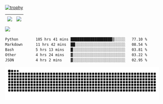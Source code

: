[![trophy](https://github-profile-trophy.vercel.app/?username=ocss884&column=7)](https://github.com/ocss884)

| <img align="center" src="https://github-readme-stats.vercel.app/api?username=ocss884&show_icons=true&hide_border=true" /> | <img align="center" src="https://github-readme-streak-stats.herokuapp.com?user=ocss884&hide_border=true&date_format=M%20j%5B%2C%20Y%5D&ring=7EDDCF&fire=7EDDCF" /> |
| ------------------------------------------------------------ | ------------------------------------------------------------ |

![](https://komarev.com/ghpvc/?username=ocss884&color=brightgreen)

<!--START_SECTION:waka-->

```txt
Python        105 hrs 41 mins ███████████████████▒░░░░░   77.10 %
Markdown      11 hrs 42 mins  ██░░░░░░░░░░░░░░░░░░░░░░░   08.54 %
Bash          5 hrs 13 mins   █░░░░░░░░░░░░░░░░░░░░░░░░   03.81 %
Other         4 hrs 24 mins   ▓░░░░░░░░░░░░░░░░░░░░░░░░   03.22 %
JSON          4 hrs 2 mins    ▓░░░░░░░░░░░░░░░░░░░░░░░░   02.95 %
```

<!--END_SECTION:waka-->

<p align="center">
   <img src="https://github.com/ocss884/ocss884/blob/output/github-snake.svg" alt="snake">
</p>

